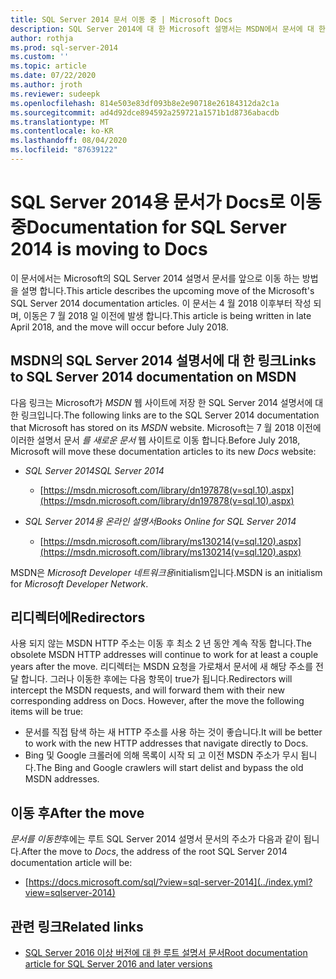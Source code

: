 ```yaml
---
title: SQL Server 2014 문서 이동 중 | Microsoft Docs
description: SQL Server 2014에 대 한 Microsoft 설명서는 MSDN에서 문서에 대 한 7 월 2018 일 이전에 진행 됩니다.
author: rothja
ms.prod: sql-server-2014
ms.custom: ''
ms.topic: article
ms.date: 07/22/2020
ms.author: jroth
ms.reviewer: sudeepk
ms.openlocfilehash: 814e503e83df093b8e2e90718e26184312da2c1a
ms.sourcegitcommit: ad4d92dce894592a259721a1571b1d8736abacdb
ms.translationtype: MT
ms.contentlocale: ko-KR
ms.lasthandoff: 08/04/2020
ms.locfileid: "87639122"
---
```

# <a name="documentation-for-sql-server-2014-is-moving-to-docs"></a><span data-ttu-id="5b061-103">SQL Server 2014용 문서가 Docs로 이동 중</span><span class="sxs-lookup"><span data-stu-id="5b061-103">Documentation for SQL Server 2014 is moving to Docs</span></span>

<span data-ttu-id="5b061-104">이 문서에서는 Microsoft의 SQL Server 2014 설명서 문서를 앞으로 이동 하는 방법을 설명 합니다.</span><span class="sxs-lookup"><span data-stu-id="5b061-104">This article describes the upcoming move of the Microsoft's SQL Server 2014 documentation articles.</span></span> <span data-ttu-id="5b061-105">이 문서는 4 월 2018 이후부터 작성 되며, 이동은 7 월 2018 일 이전에 발생 합니다.</span><span class="sxs-lookup"><span data-stu-id="5b061-105">This article is being written in late April 2018, and the move will occur before July 2018.</span></span>

## <a name="links-to-sql-server-2014-documentation-on-msdn"></a><span data-ttu-id="5b061-106">MSDN의 SQL Server 2014 설명서에 대 한 링크</span><span class="sxs-lookup"><span data-stu-id="5b061-106">Links to SQL Server 2014 documentation on MSDN</span></span>

<span data-ttu-id="5b061-107">다음 링크는 Microsoft가 *MSDN* 웹 사이트에 저장 한 SQL Server 2014 설명서에 대 한 링크입니다.</span><span class="sxs-lookup"><span data-stu-id="5b061-107">The following links are to the SQL Server 2014 documentation that Microsoft has stored on its *MSDN* website.</span></span> <span data-ttu-id="5b061-108">Microsoft는 7 월 2018 이전에 이러한 설명서 문서 *를 새로운 문서* 웹 사이트로 이동 합니다.</span><span class="sxs-lookup"><span data-stu-id="5b061-108">Before July 2018, Microsoft will move these documentation articles to its new *Docs* website:</span></span>

- <span data-ttu-id="5b061-109">*SQL Server 2014*</span><span class="sxs-lookup"><span data-stu-id="5b061-109">*SQL Server 2014*</span></span>
    - [https://msdn.microsoft.com/library/dn197878(v=sql.10).aspx](https://msdn.microsoft.com/library/dn197878(v=sql.10).aspx)

- <span data-ttu-id="5b061-110">*SQL Server 2014용 온라인 설명서*</span><span class="sxs-lookup"><span data-stu-id="5b061-110">*Books Online for SQL Server 2014*</span></span>
    - [https://msdn.microsoft.com/library/ms130214(v=sql.120).aspx](https://msdn.microsoft.com/library/ms130214(v=sql.120).aspx)

<span data-ttu-id="5b061-111">MSDN은 *Microsoft Developer 네트워크용*initialism입니다.</span><span class="sxs-lookup"><span data-stu-id="5b061-111">MSDN is an initialism for *Microsoft Developer Network*.</span></span>


## <a name="redirectors"></a><span data-ttu-id="5b061-112">리디렉터에</span><span class="sxs-lookup"><span data-stu-id="5b061-112">Redirectors</span></span>

<span data-ttu-id="5b061-113">사용 되지 않는 MSDN HTTP 주소는 이동 후 최소 2 년 동안 계속 작동 합니다.</span><span class="sxs-lookup"><span data-stu-id="5b061-113">The obsolete MSDN HTTP addresses will continue to work for at least a couple years after the move.</span></span> <span data-ttu-id="5b061-114">리디렉터는 MSDN 요청을 가로채서 문서에 새 해당 주소를 전달 합니다. 그러나 이동한 후에는 다음 항목이 true가 됩니다.</span><span class="sxs-lookup"><span data-stu-id="5b061-114">Redirectors will intercept the MSDN requests, and will forward them with their new corresponding address on Docs. However, after the move the following items will be true:</span></span>

- <span data-ttu-id="5b061-115">문서를 직접 탐색 하는 새 HTTP 주소를 사용 하는 것이 좋습니다.</span><span class="sxs-lookup"><span data-stu-id="5b061-115">It will be better to work with the new HTTP addresses that navigate directly to Docs.</span></span>
- <span data-ttu-id="5b061-116">Bing 및 Google 크롤러에 의해 목록이 시작 되 고 이전 MSDN 주소가 무시 됩니다.</span><span class="sxs-lookup"><span data-stu-id="5b061-116">The Bing and Google crawlers will start delist and bypass the old MSDN addresses.</span></span>


## <a name="after-the-move"></a><span data-ttu-id="5b061-117">이동 후</span><span class="sxs-lookup"><span data-stu-id="5b061-117">After the move</span></span>

<span data-ttu-id="5b061-118">*문서를 이동한*후에는 루트 SQL Server 2014 설명서 문서의 주소가 다음과 같이 됩니다.</span><span class="sxs-lookup"><span data-stu-id="5b061-118">After the move to *Docs*, the address of the root SQL Server 2014 documentation article will be:</span></span>

- [https://docs.microsoft.com/sql/?view=sql-server-2014](../index.yml?view=sqlserver-2014)


## <a name="related-links"></a><span data-ttu-id="5b061-119">관련 링크</span><span class="sxs-lookup"><span data-stu-id="5b061-119">Related links</span></span>

- [<span data-ttu-id="5b061-120">SQL Server 2016 이상 버전에 대 한 루트 설명서 문서</span><span class="sxs-lookup"><span data-stu-id="5b061-120">Root documentation article for SQL Server 2016 and later versions</span></span>](https://docs.microsoft.com/sql/?view=sql-server-2016)

